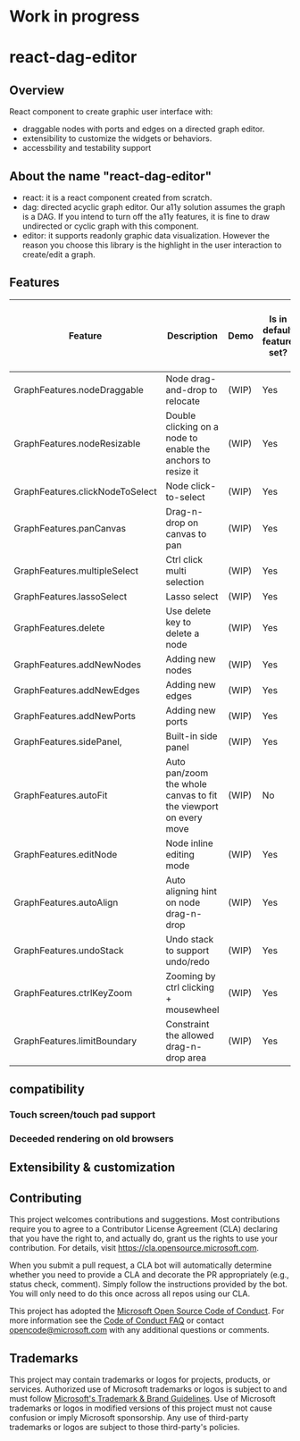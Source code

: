 # Work in progress

# react-dag-editor

## Overview

React component to create graphic user interface with:

- draggable nodes with ports and edges on a directed graph editor.
- extensibility to customize the widgets or behaviors.
- accessbility and testability support

## About the name "react-dag-editor"

- react: it is a react component created from scratch.
- dag: directed acyclic graph editor. Our a11y solution assumes the graph is a DAG. If you intend to turn off the a11y features, it is fine to draw undirected or cyclic graph with this component.
- editor: it supports readonly graphic data visualization. However the reason you choose this library is the highlight in the user interaction to create/edit a graph.

## Features

| Feature                         | Description                                                      | Demo  | Is in default feature set? | Is in read only mode feature set? |
| ------------------------------- | ---------------------------------------------------------------- | ----- | -------------------------- | --------------------------------- |
| GraphFeatures.nodeDraggable     | Node drag-and-drop to relocate                                   | (WIP) | Yes                        | Yes                               |
| GraphFeatures.nodeResizable     | Double clicking on a node to enable the anchors to resize it     | (WIP) | Yes                        | Yes                               |
| GraphFeatures.clickNodeToSelect | Node click-to-select                                             | (WIP) | Yes                        | Yes                               |
| GraphFeatures.panCanvas         | Drag-n-drop on canvas to pan                                     | (WIP) | Yes                        | Yes                               |
| GraphFeatures.multipleSelect    | Ctrl click multi selection                                       | (WIP) | Yes                        | Yes                               |
| GraphFeatures.lassoSelect       | Lasso select                                                     | (WIP) | Yes                        | Yes                               |
| GraphFeatures.delete            | Use delete key to delete a node                                  | (WIP) | Yes                        | No                                |
| GraphFeatures.addNewNodes       | Adding new nodes                                                 | (WIP) | Yes                        | No                                |
| GraphFeatures.addNewEdges       | Adding new edges                                                 | (WIP) | Yes                        | No                                |
| GraphFeatures.addNewPorts       | Adding new ports                                                 | (WIP) | Yes                        | No                                |
| GraphFeatures.sidePanel,        | Built-in side panel                                              | (WIP) | Yes                        | Yes                               |
| GraphFeatures.autoFit           | Auto pan/zoom the whole canvas to fit the viewport on every move | (WIP) | No                         | No                                |
| GraphFeatures.editNode          | Node inline editing mode                                         | (WIP) | Yes                        | No                                |
| GraphFeatures.autoAlign         | Auto aligning hint on node drag-n-drop                           | (WIP) | Yes                        | No                                |
| GraphFeatures.undoStack         | Undo stack to support undo/redo                                  | (WIP) | Yes                        | No                                |
| GraphFeatures.ctrlKeyZoom       | Zooming by ctrl clicking + mousewheel                            | (WIP) | Yes                        | Yes                               |
| GraphFeatures.limitBoundary     | Constraint the allowed drag-n-drop area                          | (WIP) | Yes                        | Yes                               |



## compatibility

### Touch screen/touch pad support

### Deceeded rendering on old browsers

## Extensibility & customization

## Contributing

This project welcomes contributions and suggestions. Most contributions require you to agree to a
Contributor License Agreement (CLA) declaring that you have the right to, and actually do, grant us
the rights to use your contribution. For details, visit https://cla.opensource.microsoft.com.

When you submit a pull request, a CLA bot will automatically determine whether you need to provide
a CLA and decorate the PR appropriately (e.g., status check, comment). Simply follow the instructions
provided by the bot. You will only need to do this once across all repos using our CLA.

This project has adopted the [Microsoft Open Source Code of Conduct](https://opensource.microsoft.com/codeofconduct/).
For more information see the [Code of Conduct FAQ](https://opensource.microsoft.com/codeofconduct/faq/) or
contact [opencode@microsoft.com](mailto:opencode@microsoft.com) with any additional questions or comments.

## Trademarks

This project may contain trademarks or logos for projects, products, or services. Authorized use of Microsoft
trademarks or logos is subject to and must follow
[Microsoft's Trademark & Brand Guidelines](https://www.microsoft.com/en-us/legal/intellectualproperty/trademarks/usage/general).
Use of Microsoft trademarks or logos in modified versions of this project must not cause confusion or imply Microsoft sponsorship.
Any use of third-party trademarks or logos are subject to those third-party's policies.
